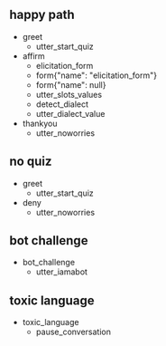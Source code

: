 ## happy path
* greet
    - utter_start_quiz
* affirm
    - elicitation_form
    - form{"name": "elicitation_form"}
    - form{"name": null}
    - utter_slots_values
    - detect_dialect
    - utter_dialect_value
* thankyou
    - utter_noworries

## no quiz
* greet
    - utter_start_quiz
* deny
    - utter_noworries

## bot challenge
* bot_challenge
  - utter_iamabot

## toxic language
* toxic_language
  - pause_conversation